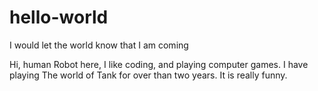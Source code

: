 # hello-world
I would let the world know that I am coming

Hi, human
Robot here, I like coding, and playing computer games. I have playing The world of Tank for over than two years. It is really funny.
